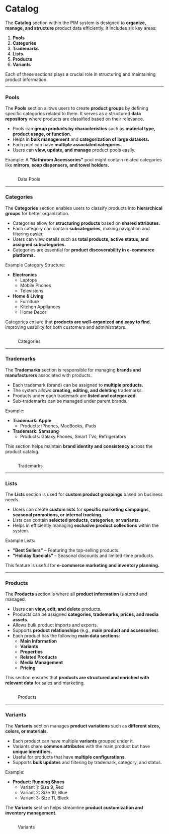 # Catalog

The **Catalog** section within the PIM system is designed to **organize, manage, and structure** product data efficiently. It includes six key areas:

1. **Pools**
2. **Categories**
3. **Trademarks**
4. **Lists**
5. **Products**
6. **Variants**

Each of these sections plays a crucial role in structuring and maintaining product information.

***

### **Pools**

The **Pools** section allows users to create **product groups** by defining specific categories related to them. It serves as a structured **data repository** where products are classified based on their relevance.

* Pools can **group products by characteristics** such as **material type, product usage, or function.**
* Helps in **bulk management** and **categorization of large datasets.**
* Each pool can have **multiple associated categories.**
* Users can **view, update, and manage** product pools easily.

Example: A **"Bathroom Accessories"** pool might contain related categories like **mirrors, soap dispensers, and towel holders.**

<figure><img src="../../../.gitbook/assets/dev-pim.lidiacommerce.com_metadata_datapools (2).png" alt=""><figcaption><p>Data Pools</p></figcaption></figure>

***

### **Categories**

The **Categories** section enables users to classify products into **hierarchical groups** for better organization.

* Categories allow for **structuring products** based on **shared attributes.**
* Each category can contain **subcategories**, making navigation and filtering easier.
* Users can view details such as **total products, active status, and assigned subcategories.**
* Categories are essential for **product discoverability in e-commerce platforms.**

Example Category Structure:

* **Electronics**
  * Laptops
  * Mobile Phones
  * Televisions
* **Home & Living**
  * Furniture
  * Kitchen Appliances
  * Home Decor

Categories ensure that **products are well-organized and easy to find**, improving usability for both customers and administrators.

<figure><img src="../../../.gitbook/assets/dev-pim.lidiacommerce.com_metadata_categories (1).png" alt=""><figcaption><p>Categories</p></figcaption></figure>

***

### **Trademarks**

The **Trademarks** section is responsible for managing **brands and manufacturers** associated with products.

* Each trademark (brand) can be assigned to **multiple products.**
* The system allows **creating, editing, and deleting** trademarks.
* Products under each trademark are **listed and categorized.**
* Sub-trademarks can be managed under parent brands.

Example:

* **Trademark: Apple**
  * Products: iPhones, MacBooks, iPads
* **Trademark: Samsung**
  * Products: Galaxy Phones, Smart TVs, Refrigerators

This section helps maintain **brand identity and consistency** across the product catalog.

<figure><img src="../../../.gitbook/assets/dev-pim.lidiacommerce.com_metadata_trademarks (1).png" alt=""><figcaption><p>Trademarks</p></figcaption></figure>

***

### **Lists**

The **Lists** section is used for **custom product groupings** based on business needs.

* Users can create **custom lists** for **specific marketing campaigns, seasonal promotions, or internal tracking.**
* Lists can contain **selected products, categories, or variants.**
* Helps in efficiently managing **exclusive product collections** within the system.

Example Lists:

* **"Best Sellers"** – Featuring the top-selling products.
* **"Holiday Specials"** – Seasonal discounts and limited-time products.

This feature is useful for **e-commerce marketing and inventory planning.**

***

### **Products**

The **Products** section is where all **product information** is stored and managed.

* Users can **view, edit, and delete** products.
* Products can be assigned **categories, trademarks, prices, and media assets.**
* Allows bulk product imports and exports.
* Supports **product relationships** (e.g., **main product and accessories**).
* Each product has the following **main data sections**:
  * **Main Information**
  * **Variants**
  * **Properties**
  * **Related Products**
  * **Media Management**
  * **Pricing**

This section ensures that **products are structured and enriched with relevant data** for sales and marketing.

<figure><img src="../../../.gitbook/assets/dev-pim.lidiacommerce.com_metadata_products (2).png" alt=""><figcaption><p>Products</p></figcaption></figure>

***

### **Variants**

The **Variants** section manages **product variations** such as **different sizes, colors, or materials**.

* Each product can have multiple **variants** grouped under it.
* Variants share **common attributes** with the main product but have **unique identifiers.**
* Useful for products that have **multiple configurations**.
* Supports **bulk updates** and filtering by trademark, category, and status.

Example:

* **Product: Running Shoes**
  * Variant 1: Size 9, Red
  * Variant 2: Size 10, Blue
  * Variant 3: Size 11, Black

The **Variants** section helps streamline **product customization and inventory management.**

<figure><img src="../../../.gitbook/assets/dev-pim.lidiacommerce.com_metadata_variants.png" alt=""><figcaption><p>Variants</p></figcaption></figure>
